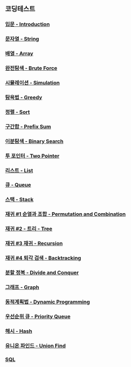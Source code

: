 코딩테스트
----------

### [입문 - Introduction](https://github.com/nicky-day/CodingTest/blob/main/src/main/java/org/example/introduction/README.md)
### [문자열 - String](https://github.com/nicky-day/CodingTest/blob/main/src/main/java/org/example/string/README.md)
### [배열 - Array](https://github.com/nicky-day/CodingTest/blob/main/src/main/java/org/example/array/README.md)
### [완전탐색 - Brute Force](https://github.com/nicky-day/CodingTest/blob/main/src/main/java/org/example/brute_force/README.md)
### [시뮬레이션 - Simulation](https://github.com/nicky-day/CodingTest/blob/main/src/main/java/org/example/simulation/README.md)
### [탐욕법 - Greedy](https://github.com/nicky-day/CodingTest/blob/main/src/main/java/org/example/greedy/README.md)
### [정렬 - Sort](https://github.com/nicky-day/CodingTest/blob/main/src/main/java/org/example/sort/README.md)
### [구간합 - Prefix Sum](https://github.com/nicky-day/CodingTest/blob/main/src/main/java/org/example/prefix_sum/README.md)
### [이분탐색 - Binary Search](https://github.com/nicky-day/CodingTest/blob/main/src/main/java/org/example/binary_search/README.md)
### [투 포인터 - Two Pointer](https://github.com/nicky-day/CodingTest/blob/main/src/main/java/org/example/two_pointer/README.md)
### [리스트 - List](https://github.com/nicky-day/CodingTest/blob/main/src/main/java/org/example/list/README.md)
### [큐 - Queue](https://github.com/nicky-day/CodingTest/blob/main/src/main/java/org/example/queue/README.md)
### [스택 - Stack](https://github.com/nicky-day/CodingTest/blob/main/src/main/java/org/example/stack/README.md)
### [재귀 #1 순열과 조합 - Permutation and Combination](https://github.com/nicky-day/CodingTest/blob/main/src/main/java/org/example/recursion_permutaion_and_combination/README.md)
### [재귀 #2 - 트리 - Tree](https://github.com/nicky-day/CodingTest/blob/main/src/main/java/org/example/recursion_tree/README.md)
### [재귀 #3 재귀 - Recursion](https://github.com/nicky-day/CodingTest/blob/main/src/main/java/org/example/recursion/README.md)
### [재귀 #4 퇴각 검색 - Backtracking](https://github.com/nicky-day/CodingTest/blob/main/src/main/java/org/example/recursion_backtracking/README.md)
### [분할 정복 - Divide and Conquer](https://github.com/nicky-day/CodingTest/blob/main/src/main/java/org/example/divide_and_conquer/README.md)
### [그래프 - Graph](https://github.com/nicky-day/CodingTest/blob/main/src/main/java/org/example/graph/README.md)
### [동적계획법 - Dynamic Programming](https://github.com/nicky-day/CodingTest/blob/main/src/main/java/org/example/dynamic_programming/README.md)
### [우선순위 큐 - Priority Queue](https://github.com/nicky-day/CodingTest/blob/main/src/main/java/org/example/priority_queue/README.md)
### [해시 - Hash](https://github.com/nicky-day/CodingTest/blob/main/src/main/java/org/example/hash/README.md)
### [유니온 파인드 - Union Find](https://github.com/nicky-day/CodingTest/blob/main/src/main/java/org/example/union_find/README.md)
### [SQL](https://github.com/nicky-day/CodingTest/blob/main/src/main/java/org/example/sql/README.md)

